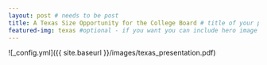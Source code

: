 ```yaml
---
layout: post # needs to be post
title: A Texas Size Opportunity for the College Board # title of your post
featured-img: texas #optional - if you want you can include hero image
---
```


![_config.yml]({{ site.baseurl }}/images/texas_presentation.pdf)

